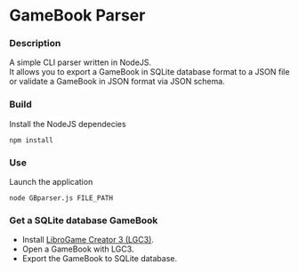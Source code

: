 # GameBook Parser

### Description
A simple CLI parser written in NodeJS.\
It allows you to export a GameBook in SQLite database format to a JSON file or validate a GameBook in JSON format via JSON schema.

### Build
Install the NodeJS dependecies

`npm install`

### Use
Launch the application

`node GBparser.js FILE_PATH`

### Get a SQLite database GameBook
- Install [LibroGame Creator 3 (LGC3)].
- Open a GameBook with LGC3.
- Export the GameBook to SQLite database.




[LibroGame Creator 3 (LGC3)]:http://www.matteoporopat.com/librogame/libro-game-creator-3/
